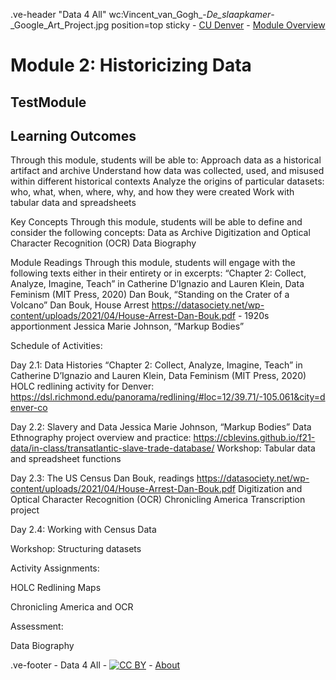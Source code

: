 .ve-header "Data 4 All" wc:Vincent_van_Gogh_-_De_slaapkamer_-_Google_Art_Project.jpg position=top sticky
    - [CU Denver](https://ucdenver.edu)
    - [Module Overview](#TestModule)

# Module 2: Historicizing Data

## TestModule

## Learning Outcomes
Through this module, students will be able to:
Approach data as a historical artifact and archive
Understand how data was collected, used, and misused within different historical contexts
Analyze the origins of particular datasets: who, what, when, where, why, and how they were created
Work with tabular data and spreadsheets

Key Concepts
Through this module, students will be able to define and consider the following concepts:
Data as Archive
Digitization and Optical Character Recognition (OCR)
Data Biography

Module Readings
Through this module, students will engage with the following texts either in their entirety or in excerpts:
“Chapter 2: Collect, Analyze, Imagine, Teach” in Catherine D’Ignazio and Lauren Klein, Data Feminism (MIT Press, 2020)
Dan Bouk, “Standing on the Crater of a Volcano”
Dan Bouk, House Arrest https://datasociety.net/wp-content/uploads/2021/04/House-Arrest-Dan-Bouk.pdf - 1920s apportionment
Jessica Marie Johnson, “Markup Bodies”

Schedule of Activities:

Day 2.1: Data Histories
“Chapter 2: Collect, Analyze, Imagine, Teach” in Catherine D’Ignazio and Lauren Klein, Data Feminism (MIT Press, 2020)
HOLC redlining activity for Denver: https://dsl.richmond.edu/panorama/redlining/#loc=12/39.71/-105.061&city=denver-co 

Day 2.2: Slavery and Data
Jessica Marie Johnson, “Markup Bodies”
Data Ethnography project overview and practice: https://cblevins.github.io/f21-data/in-class/transatlantic-slave-trade-database/ 
Workshop: Tabular data and spreadsheet functions

Day 2.3: The US Census
Dan Bouk, readings https://datasociety.net/wp-content/uploads/2021/04/House-Arrest-Dan-Bouk.pdf 
Digitization and Optical Character Recognition (OCR)
Chronicling America
Transcription project


Day 2.4: Working with Census Data


Workshop: Structuring datasets


Activity Assignments: 

HOLC Redlining Maps

Chronicling America and OCR



Assessment: 

Data Biography


.ve-footer
    - Data 4 All
    - [![CC BY](https://licensebuttons.net/l/by/4.0/88x31.png)](https://creativecommons.org/licenses/by/4.0/)
    - [About](/about)